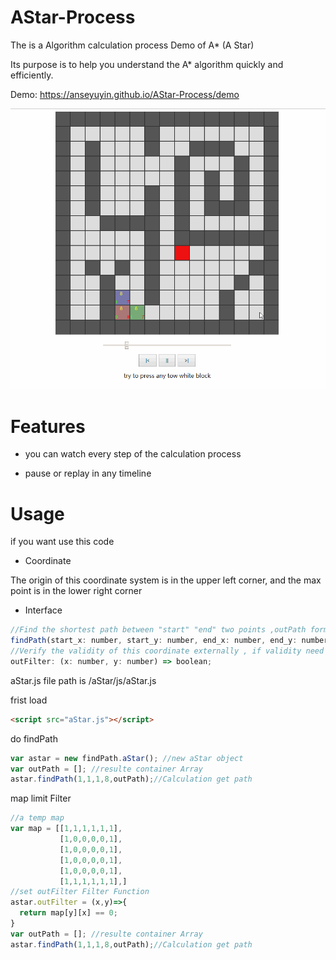 # AStar-Process
The is a Algorithm calculation process Demo of A* (A Star)

Its purpose is to help you understand the A* algorithm quickly and efficiently.

Demo:
https://anseyuyin.github.io/AStar-Process/demo

[![image](./demo/aStar_.gif)](https://anseyuyin.github.io/AStar-Process/demo)

# Features

* you can watch every step of the calculation process

* pause or replay in any timeline


# Usage
if you want use this code 

* Coordinate

The origin of this coordinate system is in the upper left corner, and the max point is in the lower right corner



* Interface
`````javascript
//Find the shortest path between "start" "end" two points ,outPath format is [x,y,x1,y1,x2,y2.........]
findPath(start_x: number, start_y: number, end_x: number, end_y: number, outPath: number[]): boolean;
//Verify the validity of this coordinate externally , if validity need return "true"
outFilter: (x: number, y: number) => boolean;          
`````

aStar.js file path is  /aStar/js/aStar.js

frist load 
````html
<script src="aStar.js"></script>
````
do findPath
````javascript
var astar = new findPath.aStar(); //new aStar object
var outPath = []; //resulte container Array
astar.findPath(1,1,1,8,outPath);//Calculation get path
````
map limit Filter
````javascript
//a temp map
var map = [[1,1,1,1,1,1],
           [1,0,0,0,0,1],
           [1,0,0,0,0,1],
           [1,0,0,0,0,1],
           [1,0,0,0,0,1],
           [1,1,1,1,1,1],]
//set outFilter Filter Function      
astar.outFilter = (x,y)=>{
  return map[y][x] == 0;
}
var outPath = []; //resulte container Array
astar.findPath(1,1,1,8,outPath);//Calculation get path
````
